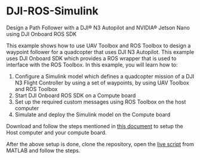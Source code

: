 # DJI-ROS-Simulink
Design a Path Follower with a DJI®  N3 Autopilot and NVIDIA® Jetson Nano using DJI Onboard ROS SDK

This example shows how to use UAV Toolbox and ROS Toolbox to design a waypoint follower for a quadcopter that uses DJI N3 Autopilot.
This example uses DJI Onboard SDK which provides a ROS wrapper that is used to interface with the ROS Toolbox.
In this example, you will learn how to:
1. Configure a Simulink model which defines a quadcopter mission of a DJI N3 Flight Controller by using a set of waypoints, by using UAV Toolbox and ROS Toolbox
2. Start DJI Onboard ROS SDK on a Compute board
3. Set up the required custom messages using ROS Toolbox on the host computer
4. Simulate and deploy the Simulink model on the Compute board

Download and follow the steps mentioned in [this document](https://github.com/mathworks/DJI-ROS-Simulink/blob/main/Setup%20Document.docx) to setup the Host computer and your compute board.

After the above setup is done, clone the repository, open the [live script](https://github.com/mathworks/DJI-ROS-Simulink/blob/main/DJIROSWayPointFollowerExample.mlx) from MATLAB and follow the steps.
